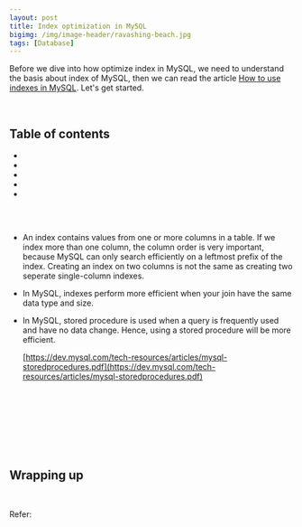 ```yaml
---
layout: post
title: Index optimization in MySQL
bigimg: /img/image-header/ravashing-beach.jpg
tags: [Database]
---
```


Before we dive into how optimize index in MySQL, we need to understand the basis about index of MySQL, then we can read the article [How to use indexes in MySQL](https://gamethapcam.github.io/2020-04-18-How-to-use-indexes-in-MySQL/). Let's get started.

<br>

## Table of contents
- []()
- []()
- []()
- []()
- []()


<br>

## 

- An index contains values from one or more columns in a table. If we index more than one column, the column order is very important, because MySQL can only search efficiently on a leftmost prefix of the index. Creating an index on two columns is not the same as creating two seperate single-column indexes.

- In MySQL, indexes perform more efficient when your join have the same data type and size.

- In MySQL, stored procedure is used when a query is frequently used and have no data change. Hence, using a stored procedure will be more efficient.

    [https://dev.mysql.com/tech-resources/articles/mysql-storedprocedures.pdf](https://dev.mysql.com/tech-resources/articles/mysql-storedprocedures.pdf)

<br>

## 






<br>

## 





<br>

## Wrapping up




<br>

Refer:

[]()

[]()

[]()

[]()